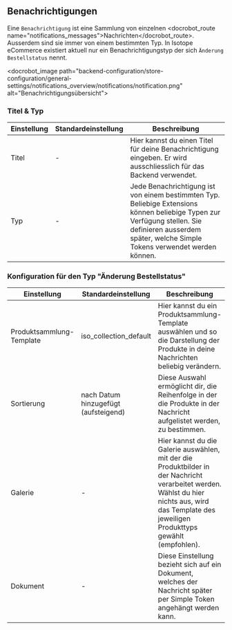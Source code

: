 ## Benachrichtigungen

Eine `Benachrichtigung` ist eine Sammlung von einzelnen <docrobot_route name="notifications_messages">Nachrichten</docrobot_route>. Ausserdem sind sie immer von einem bestimmten Typ. In Isotope eCommerce existiert aktuell nur ein Benachrichtigungstyp der sich `Änderung Bestellstatus` nennt.

<docrobot_image path="backend-configuration/store-configuration/general-settings/notifications_overview/notifications/notification.png" alt="Benachrichtigungsübersicht">

### Titel & Typ

<table>
	<thead>
		<tr>
			<th>Einstellung</th>
			<th>Standardeinstellung</th>
			<th>Beschreibung</th>
		</tr>
	</thead>
	<tbody>
		<tr>
			<td>Titel</td>
			<td>-</td>
			<td>Hier kannst du einen Titel für deine Benachrichtigung eingeben. Er wird ausschliesslich für das Backend verwendet.</td>
		</tr>
		<tr>
			<td>Typ</td>
			<td>-</td>
			<td>Jede Benachrichtigung ist von einem bestimmten Typ. Beliebige Extensions können beliebige Typen zur Verfügung stellen. Sie definieren ausserdem später, welche Simple Tokens verwendet werden können.</td>
		</tr>
	</tbody>
</table>

### Konfiguration für den Typ "Änderung Bestellstatus"

<table>
	<thead>
		<tr>
			<th>Einstellung</th>
			<th>Standardeinstellung</th>
			<th>Beschreibung</th>
		</tr>
	</thead>
	<tbody>
		<tr>
			<td>Produktsammlung-Template</td>
			<td>iso_collection_default</td>
			<td>Hier kannst du ein Produktsammlung-Template auswählen und so die Darstellung der Produkte in deine Nachrichten beliebig verändern.</td>
		</tr>
		<tr>
			<td>Sortierung</td>
			<td>nach Datum hinzugefügt (aufsteigend)</td>
			<td>Diese Auswahl ermöglicht dir, die Reihenfolge in der die Produkte in der Nachricht aufgelistet werden, zu bestimmen.</td>
		</tr>
		<tr>
			<td>Galerie</td>
			<td>-</td>
			<td>Hier kannst du die Galerie auswählen, mit der die Produktbilder in der Nachricht verarbeitet werden. Wählst du hier nichts aus, wird das Template des jeweiligen Produkttyps gewählt (empfohlen).</td>
		</tr>
		<tr>
			<td>Dokument</td>
			<td>-</td>
			<td>Diese Einstellung bezieht sich auf ein <docrobot_route name="documents">Dokument</docrobot_route>, welches der Nachricht später per Simple Token angehängt werden kann.</td>
		</tr>
	</tbody>
</table>